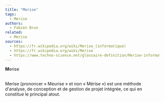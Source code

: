 ```yaml
---
title: "Merise"
tags:
  - Merise
authors:
  - Fabien Brun
related:
  - Merise
sources:
  - https://fr.wikipedia.org/wiki/Merise_(informatique)
  - https://fr.wikipedia.org/wiki/Merise
  - https://www.techno-science.net/glossaire-definition/Merise-informatique.html
---
```


**M**erise

</br>Merise (prononcer « Meurise » et non « Mérise ») est une méthode d'analyse, de conception et de gestion de projet intégrée, ce qui en constitue le principal atout.
